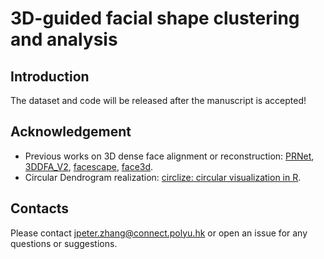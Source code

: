 # 3D-guided facial shape clustering and analysis
## Introduction
The dataset and code will be released after the manuscript is accepted!


## Acknowledgement
* Previous works on 3D dense face alignment or reconstruction: [PRNet](https://github.com/YadiraF/PRNet), [3DDFA_V2](https://github.com/cleardusk/3DDFA_V2), [facescape](https://github.com/zhuhao-nju/facescape),  [face3d](https://github.com/YadiraF/face3d).
* Circular Dendrogram realization: [circlize: circular visualization in R](https://github.com/jokergoo/circlize). 

## Contacts
Please contact  jpeter.zhang@connect.polyu.hk  or open an issue for any questions or suggestions.
